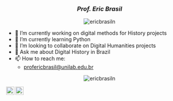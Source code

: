 ### <p align="center"> *Prof. Eric Brasil*</p>

<p align="center"> <img src="https://komarev.com/ghpvc/?username=ericbrasiln" alt="ericbrasiln" /> </p>

- 🔭 I’m currently working on digital methods for History projects
- 🌱 I’m currently learning Python
- 👯 I’m looking to collaborate on Digital Humanities projects
- 💬 Ask me about Digital History in Brazil
- 📫 How to reach me:
  - profericbrasil@unilab.edu.br

<p align="center">
<img src="https://github-readme-stats.vercel.app/api?username=ericbrasiln&show_icons=true" alt="ericbrasiln"/>
</p>

[<img align="left" alt="codeSTACKr | Twitter" width="22px" src="https://cdn.jsdelivr.net/npm/simple-icons@v3/icons/twitter.svg" />][twitter]

[<img align="left" alt="codeSTACKr | Instagram" width="22px" src="https://cdn.jsdelivr.net/npm/simple-icons@v3/icons/instagram.svg" />][instagram]

[twitter]: https://twitter.com/ericbrasiln
[instagram]: https://instagram.com/profericbrasil
